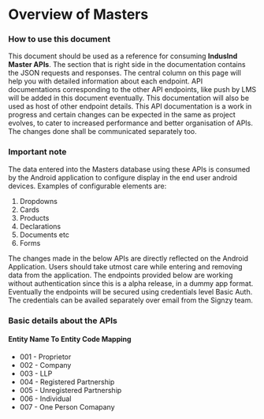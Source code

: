 # Overview of Masters



### How to use this document <a href="#how-to-use-this-document" id="how-to-use-this-document"></a>

This document should be used as a reference for consuming **IndusInd Master APIs**. The section that is right side in the documentation contains the JSON requests and responses. The central column on this page will help you with detailed information about each endpoint. API documentations corresponding to the other API endpoints, like push by LMS will be added in this document eventually. This documentation will also be used as host of other endpoint details. This API documentation is a work in progress and certain changes can be expected in the same as project evolves, to cater to increased performance and better organisation of APIs. The changes done shall be communicated separately too.

### Important note <a href="#important-note" id="important-note"></a>

The data entered into the Masters database using these APIs is consumed by the Android application to configure display in the end user android devices. Examples of configurable elements are:

1. Dropdowns
2. Cards
3. Products
4. Declarations
5. Documents etc
6. Forms

&#x20;The changes made in the below APIs are directly reflected on the Android Application. Users should take utmost care while entering and removing data from the application. The endpoints provided below are working without authentication since this is a alpha release, in a dummy app format. Eventually the endpoints will be secured using credentials level Basic Auth. The credentials can be availed separately over email from the Signzy team.

### Basic details about the APIs <a href="#basic-details-about-the-apis" id="basic-details-about-the-apis"></a>

#### Entity Name To Entity Code Mapping <a href="#entity-name-to-entity-code-mapping" id="entity-name-to-entity-code-mapping"></a>

* 001 - Proprietor
* 002 - Company
* 003 - LLP
* 004 - Registered Partnership
* 005 - Unregistered Partnership
* 006 - Individual
* 007 - One Person Comapany
